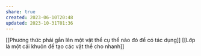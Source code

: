 ```yaml
---
share: true
created: 2023-06-10T20:48
updated: 2023-10-31T01:36
---
```

[[Phương thức phải gắn lên một vật thể cụ thể nào đó để có tác dụng]]
[[Lớp là một cái khuôn để tạo các vật thể cho nhanh]]

